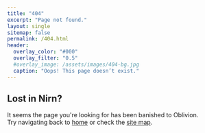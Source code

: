 ```yaml
---
title: "404"
excerpt: "Page not found."
layout: single
sitemap: false
permalink: /404.html
header:
  overlay_color: "#000"
  overlay_filter: "0.5"
  #overlay_image: /assets/images/404-bg.jpg
  caption: "Oops! This page doesn’t exist."
---
```


## Lost in Nirn?

It seems the page you're looking for has been banished to Oblivion.  
Try navigating back to [home](/) or check the [site map](/sitemap/).

